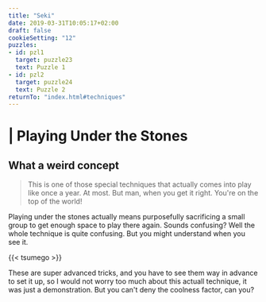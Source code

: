 ```yaml
---
title: "Seki"
date: 2019-03-31T10:05:17+02:00
draft: false
cookieSetting: "12"
puzzles:
- id: pzl1
  target: puzzle23
  text: Puzzle 1
- id: pzl2
  target: puzzle24
  text: Puzzle 2
returnTo: "index.html#techniques"
---
```


# | Playing Under the Stones
## What a weird concept

> This is one of those special techniques that actually comes into play like once a year. At most. But man, when you get it right. You're on the top of the world!  

Playing under the stones actually means purposefully sacrificing a small group to get enough space to play there again.
 Sounds confusing? Well the whole technique is quite confusing. But you might understand when you see it. 
 
{{< tsumego >}}

These are super advanced tricks, and you have to see them way in advance to set it up, so I would not worry too much about this actuall technique, it was just a demonstration. But you can't deny the coolness factor, can you? 